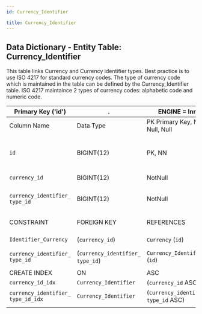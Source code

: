 ```yaml
---
id: Currency_Identifier

title: Currency_Identifier
---
```


## Data Dictionary - Entity Table: Currency_Identifier

This table links Currency and Currency identifier types. Best practice is to use ISO 4217 for standard currency codes. 
The type of currency code which is maintained in the table can be defined by the Currency_Identifier table. 
ISO 4217 maintaince 2 types of currency codes: alphabetic code and numeric code.

| Primary Key ('id')|.|ENGINE = InnoDB|.|.|
|---|---|---|---|---|
|Column Name|Data Type|PK Primary Key, NN-Not Null, Null|Example|Comments|
||
|`id`|BIGINT(12)|PK, NN|1|PrimaryKey-ID (auto creates),Contains the external identifier of credit limits|
|`currency_id`|BIGINT(12)|NotNull| 2|Relates to Currency Table|
|`currency_identifier_ type_id`|BIGINT(12)|NotNull|12|See Currency_Identifier_Type Table|
||
|CONSTRAINT|FOREIGN KEY|REFERENCES|ON DELETE|ON UPDATE|
|`Identifier_Currency`|(`currency_id`)|`Currency` (`id`)|NO ACTION|NO ACTION|
|`currency_identifier_ type_id`|(`currency_identifier_ type_id`)|`Currency_Identifier_Type` (`id`)|NO ACTION|NO ACTION|
||
|CREATE INDEX|ON|ASC|VISIBLE|.|
|`currency_id_idx`|`Currency_Identifier`|(`currency_id` ASC)|VISIBLE|.|
|`currency_identifier_ type_id_idx`|`Currency_Identifier`|(`currency_identifier_ type_id` ASC)|VISIBLE|.|
||
